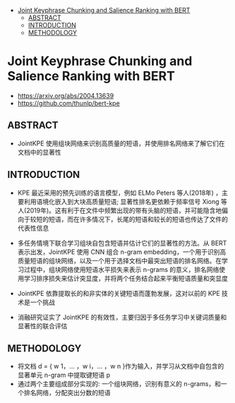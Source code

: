 <!-- TOC -->

- [Joint Keyphrase Chunking and Salience Ranking with BERT](#joint-keyphrase-chunking-and-salience-ranking-with-bert)
  - [ABSTRACT](#abstract)
  - [INTRODUCTION](#introduction)
  - [METHODOLOGY](#methodology)

<!-- /TOC -->
# Joint Keyphrase Chunking and Salience Ranking with BERT
- https://arxiv.org/abs/2004.13639
- https://github.com/thunlp/bert-kpe


## ABSTRACT
- JointKPE 使用组块网络来识别高质量的短语，并使用排名网络来了解它们在文档中的显著性

## INTRODUCTION
- KPE 最近采用的预先训练的语言模型，例如 ELMo Peters 等人(2018年) ，主要利用语境化嵌入到大块高质量短语; 显著性排名更依赖于频率信号 Xiong 等人(2019年)。这有利于在文件中频繁出现的带有头脑的短语，并可能隐含地偏向于较短的短语，而在许多情况下，长尾的短语和较长的短语也传达了文件的代表性信息

- 多任务情境下联合学习组块自包含短语并估计它们的显著性的方法。从 BERT 表示出发，JointKPE 使用 CNN 组合 n-gram embedding，一个用于识别高质量短语的组块网络，以及一个用于选择文档中最突出短语的排名网络。在学习过程中，组块网络使用短语水平损失来表示 n-grams 的意义，排名网络使用学习排序损失来估计突显度，并将两个任务结合起来平衡短语质量和突显度

- JointKPE 依靠提取长的和非实体的关键短语而蓬勃发展，这对以前的 KPE 技术是一个挑战

- 消融研究证实了 JointKPE 的有效性，主要归因于多任务学习中关键词质量和显著性的联合评估


## METHODOLOGY
- 将文档 d = { w 1，... ，w i，... ，w n }作为输入，并学习从文档中自包含的显著单元 n-gram 中提取键短语 p
- 通过两个主要组成部分实现的: 一个组块网络，识别有意义的 n-grams，和一个排名网络，分配突出分数的短语

